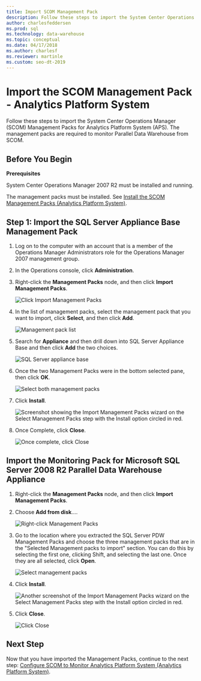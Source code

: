 ```yaml
---
title: Import SCOM Management Pack
description: Follow these steps to import the System Center Operations Manager (SCOM) Management Packs for Analytics Platform System (APS). The management packs are required to monitor Parallel Data Warehouse from SCOM. 
author: charlesfeddersen 
ms.prod: sql
ms.technology: data-warehouse
ms.topic: conceptual
ms.date: 04/17/2018
ms.author: charlesf
ms.reviewer: martinle
ms.custom: seo-dt-2019
---
```


# Import the SCOM Management Pack - Analytics Platform System
Follow these steps to import the System Center Operations Manager (SCOM) Management Packs for Analytics Platform System (APS). The management packs are required to monitor Parallel Data Warehouse from SCOM. 
  
## <a name="BeforeBegin"></a>Before You Begin  
**Prerequisites**  
  
System Center Operations Manager 2007 R2 must be installed and running.  
  
The management packs must be installed. See [Install the SCOM Management Packs &#40;Analytics Platform System&#41;](install-the-scom-management-packs.md).  
  
## <a name="Step1"></a>Step 1: Import the SQL Server Appliance Base Management Pack  
  
1.  Log on to the computer with an account that is a member of the Operations Manager Administrators role for the Operations Manager 2007 management group.  
  
2.  In the Operations console, click **Administration**.  
  
3.  Right-click the **Management Packs** node, and then click **Import Management Packs**.  
  
    ![Click Import Management Packs](./media/import-the-scom-management-pack-for-pdw/SCOM_IMP.png "SCOM_IMP")  
  
4.  In the list of management packs, select the management pack that you want to import, click **Select**, and then click **Add**.  
  
    ![Management pack list](./media/import-the-scom-management-pack-for-pdw/SCOM_IMP2.png "SCOM_IMP2")  
  
5.  Search for **Appliance** and then drill down into SQL Server Appliance Base and then click **Add** the two choices.  
  
    ![SQL Server appliance base](./media/import-the-scom-management-pack-for-pdw/SCOM_IMP3.png "SCOM_IMP3")  
  
6.  Once the two Management Packs were in the bottom selected pane, then click **OK**.  
  
    ![Select both management packs](./media/import-the-scom-management-pack-for-pdw/SCOM_IMP4.png "SCOM_IMP4")  
  
7.  Click **Install**.  
  
    ![Screenshot showing the Import Management Packs wizard on the Select Management Packs step with the Install option circled in red.](./media/import-the-scom-management-pack-for-pdw/SCOM_IMP5.png "SCOM_IMP5")  
  
8.  Once Complete, click **Close**.  
  
    ![Once complete, click Close](./media/import-the-scom-management-pack-for-pdw/SCOM_IMP6.png "SCOM_IMP6")  
  
## <a name="Step2"></a>Import the Monitoring Pack for Microsoft SQL Server 2008 R2 Parallel Data Warehouse Appliance  
  
1.  Right-click the **Management Packs** node, and then click **Import Management Packs**.  
  
2.  Choose **Add from disk**....  
  
    ![Right-click Management Packs](./media/import-the-scom-management-pack-for-pdw/SCOM_PDW.png "SCOM_PDW")  
  
3.  Go to the location where you extracted the SQL Server PDW Management Packs and choose the three management packs that are in the "Selected Management packs to import" section. You can do this by selecting the first one, clicking Shift, and selecting the last one. Once they are all selected, click **Open**.  
  
    ![Select management packs](./media/import-the-scom-management-pack-for-pdw/SCOM_PDW2.png "SCOM_PDW2")  
  
4.  Click **Install**.  
  
    ![Another screenshot of the Import Management Packs wizard on the Select Management Packs step with the Install option circled in red.](./media/import-the-scom-management-pack-for-pdw/SCOM_PDW3.png "SCOM_PDW3")  
  
5.  Click **Close**.  
  
    ![Click Close](./media/import-the-scom-management-pack-for-pdw/SCOM_PDW4.png "SCOM_PDW4")  
  
## Next Step  
Now that you have imported the Management Packs, continue to the next step: [Configure SCOM to Monitor Analytics Platform System &#40;Analytics Platform System&#41;](configure-scom-to-monitor-analytics-platform-system.md).  
  
<!-- MISSING LINKS ## See Also  
[Common Metadata Query Examples &#40;SQL Server PDW&#41;](../sqlpdw/common-metadata-query-examples-sql-server-pdw.md)  -->  
  
